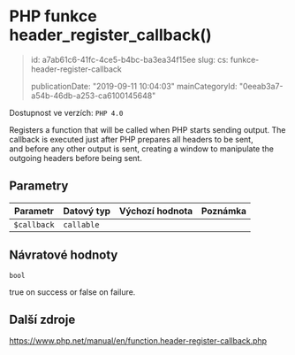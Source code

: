 PHP funkce header_register_callback()
=====================================

> id: a7ab61c6-41fc-4ce5-b4bc-ba3ea34f15ee
> slug:
> 	cs: funkce-header-register-callback
> 
> publicationDate: "2019-09-11 10:04:03"
> mainCategoryId: "0eeab3a7-a54b-46db-a253-ca6100145648"

Dostupnost ve verzích: `PHP 4.0`

Registers a function that will be called when PHP starts sending output.
The callback is executed just after PHP prepares all headers to be sent,<br>
and before any other output is sent, creating a window to manipulate the outgoing headers before being sent.


Parametry
--------------

| Parametr | Datový typ | Výchozí hodnota | Poznámka |
|-----|-----|-----|-----|
| `$callback` | `callable` |  |  |


Návratové hodnoty
----------------

`bool`

true on success or false on failure.

Další zdroje
------------

https://www.php.net/manual/en/function.header-register-callback.php
